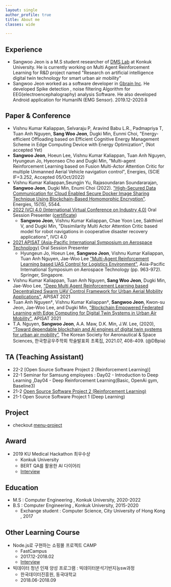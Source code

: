 ```yaml
---
layout: single
author_profile: true
title: About me
classes: wide

---
```


## Experience
- Sangwoo Jeon is a M.S student researcher of [DMS Lab](https://dmslab-konkuk.github.io/) at Konkuk University. He is currently working on Multi Agent Reinforcement Learning for R&D project named "Research on artificial intelligence digital twin technology for smart urban air mobility"  
- Sangwoo Jeon worked as a software developer in [Gbrain Inc](http://gbrainlife.com/). He developed Spike detection , noise filtering Algorithm for EEG(electroencephalography) analysis Software. He also developed Android application for HumanIN (EMG Sensor). 2019.12-2020.8

## Paper & Conference
- Vishnu Kumar Kaliappan, Selvaraju P, Aravind Babu L.R., Padmapriya T, Tuan Anh Nguyen, **Sang Woo Jeon**, Dugki Min, Eunmi Choi, "Energy-efficient Offloading based on Efficient Cognitive Energy Management Scheme in Edge Computing Device with Energy Optimization", (Not accepted Yet)
- **Sangwoo Jeon**, Hoeun Lee, Vishnu Kumar Kaliappan, Tuan Anh Nguyen, Hyungeun Jo, Hyeonseo Cho and Dugki Min, "Multi-agent Reinforcement Learning based on Fusion Multi-Actor Attention Critic for multiple Unmanned Aerial Vehicle navigation control", Energies, (SCIE IF=3.252, Accepted 05/Oct/2022)
- Vishnu Kumar Kaliappan,Seungjin Yu, Rajasoundaran Soundararajan, **Sangwoo Jeon**, Dugki Min, Enumi Choi (2022). ["High-Secured Data Communication for Cloud Enabled Secure Docker Image Sharing Technique Using Blockchain-Based Homomorphic Encryption"](https://www.mdpi.com/1996-1073/15/15/5544). Energies, 15(15), 5544.
- [2022 IVCI 4.0 (International Virtual Conference on Industry 4.0)](https://chennai.vit.ac.in/files/ivc2022/) Oral Session Presenter ([certificate](https://github.com/SangwooJ/SangwooJ.github.io/blob/master/assets/img/ivci_swjeon.png?raw=true))
  - **Sangwoo Jeon**, Vishnu Kumar Kaliappan, Chae Yoon Lee, Sakthivel V, and Dugki Min, "Dissimilarity Multi Actor Attention Critic based model for robot navigations in cooperative disaster recovery applications", IVCI 4.0
- [2021 APISAT (Asia-Pacific International Symposium on Aerospace Technology)](https://apisat2021.org/) Oral Session Presenter
  - Hyungeun Jo, Hoeun Lee, **Sangwoo Jeon**, Vishnu Kumar Kaliappan, Tuan Anh Nguyen, Jae-Woo Lee ["Multi-Agent Reinforcement Learning based UAS Control for Logistics Environment"](https://link.springer.com/chapter/10.1007/978-981-19-2635-8_71), Asia-Pacific International Symposium on Aerospace Technology (pp. 963-972). Springer, Singapore.
- Vishnu Kumar Kaliappan, Tuan Anh Nguyen, **Sang Woo Jeon**, Dugki Min, Jae-Woo Lee, ["Deep Multi Agent Reinforcement Learning based Decentralized Swarm UAV Control Framework for Urban Aerial Mobility Applications"](https://link.springer.com/chapter/10.1007/978-981-19-2635-8_70), APISAT 2021
- Tuan Anh Nguyen†, Vishnu Kumar Kaliappan†, **Sangwoo Jeon**, Kwon-su Jeon, Jae-Woo Lee, and Dugki Min, ["Blockchain Empowered Federated Learning with Edge Computing for Digital Twin Systems in Urban Air Mobility"](https://link.springer.com/chapter/10.1007/978-981-19-2635-8_69), APISAT 2021
- T.A. Nguyen, **Sangwoo Jeon**, A.A. Maw, D.K. Min, J.W. Lee, (2020), [“Toward dependable blockchain and AI engines of digital twin systems for urban air mobility”](https://www.dbpia.co.kr/journal/articleDetail?nodeId=NODE10613629), The Korean Society for Aeronautical & Space Sciences, 한국항공우주학회 학술발표회 초록집, 2021.07, 408-409. (@DBpia)

## TA (Teaching Assistant) 
- 22-2 [Open Source Software Project 2 (Reinforcement Learning)]
- 22-1 Seminar for Samsung employees : Day02 - Introduction to Deep Learning ,Day04 - Deep Reinforcement Learning(Basic, OpenAi gym, Baseline3) 
- 21-2 [Open Source Software Project 2 (Reinforcement Learning)](https://gem-oregano-8bf.notion.site/TA-21-2-2-Reinforcemet-Learning-Konkuk-Univ-068d14db2e8e4b4f9fc1849237f6be15)
- 21-1 Open Source Software Project 1 (Deep Learning)

## Project
- checkout [menu-project](https://sangwooj.github.io/project/)

## Award
- 2019 KU Medical Hackathon 최우수상
  - Konkuk University
  - BERT QA를 활용한 AI 다이어리
  - [Interview](https://blog.naver.com/dreamkonkuk/221725677935)

## Education
- M.S : Computer Engineering , Konkuk University, 2020-2022
- B.S : Computer Engineering , Konkuk University, 2015-2020 
  - Exchange student : Computer Science, City University of Hong Kong , 2017

## Other Learning Course
- Node.js로 구현하는 쇼핑몰 프로젝트 CAMP
  - FastCampus
  - 2017.12-2018.02
  - [Interview](https://blog.naver.com/fastcampus/221223007040)
- 빅데이터 청년 인재 양성 프로그램 : 빅데이터분석기반지능sw과정
  - 한국데이터진흥원, 동국대학교
  - 2018.06-2018.09



